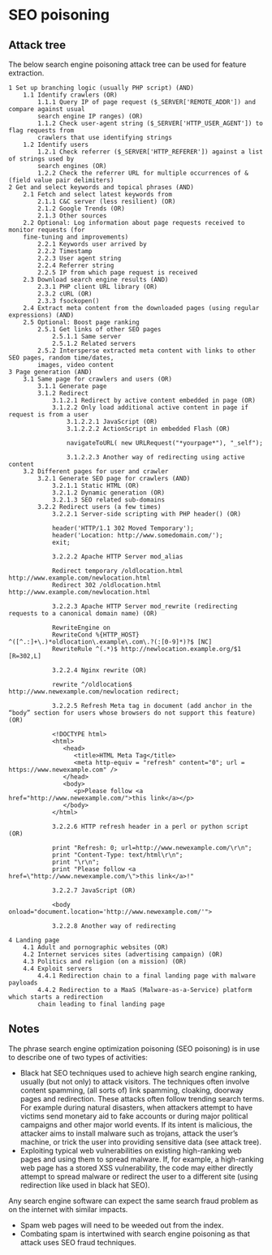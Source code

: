 # SEO poisoning

## Attack tree

The below search engine poisoning attack tree can be used for feature extraction.

```text
1 Set up branching logic (usually PHP script) (AND)
    1.1 Identify crawlers (OR)
        1.1.1 Query IP of page request ($_SERVER['REMOTE_ADDR']) and compare against usual 
        search engine IP ranges) (OR)
        1.1.2 Check user-agent string ($_SERVER['HTTP_USER_AGENT']) to flag requests from 
        crawlers that use identifying strings
    1.2 Identify users 
        1.2.1 Check referrer ($_SERVER['HTTP_REFERER']) against a list of strings used by 
        search engines (OR)
        1.2.2 Check the referrer URL for multiple occurrences of & (field value pair delimiters)
2 Get and select keywords and topical phrases (AND)
    2.1 Fetch and select latest keywords from
        2.1.1 C&C server (less resilient) (OR)
        2.1.2 Google Trends (OR)
        2.1.3 Other sources
    2.2 Optional: Log information about page requests received to monitor requests (for 
    fine-tuning and improvements)
        2.2.1 Keywords user arrived by
        2.2.2 Timestamp
        2.2.3 User agent string
        2.2.4 Referrer string
        2.2.5 IP from which page request is received
    2.3 Download search engine results (AND)
        2.3.1 PHP client URL library (OR)
        2.3.2 cURL (OR)
        2.3.3 fsockopen()
    2.4 Extract meta content from the downloaded pages (using regular expressions) (AND)
    2.5 Optional: Boost page ranking
        2.5.1 Get links of other SEO pages
            2.5.1.1 Same server
            2.5.1.2 Related servers 
        2.5.2 Intersperse extracted meta content with links to other SEO pages, random time/dates, 
        images, video content
3 Page generation (AND)
    3.1 Same page for crawlers and users (OR)
        3.1.1 Generate page
        3.1.2 Redirect
            3.1.2.1 Redirect by active content embedded in page (OR)
            3.1.2.2 Only load additional active content in page if request is from a user 
                3.1.2.2.1 JavaScript (OR)
                3.1.2.2.2 ActionScript in embedded Flash (OR)
                
                navigateToURL( new URLRequest("*yourpage*"), "_self");
                
                3.1.2.2.3 Another way of redirecting using active content 
    3.2 Different pages for user and crawler
        3.2.1 Generate SEO page for crawlers (AND)
            3.2.1.1 Static HTML (OR)
            3.2.1.2 Dynamic generation (OR)
            3.2.1.3 SEO related sub-domains
        3.2.2 Redirect users (a few times)
            3.2.2.1 Server-side scripting with PHP header() (OR)
 
            header('HTTP/1.1 302 Moved Temporary');
            header('Location: http://www.somedomain.com/');
            exit;

            3.2.2.2 Apache HTTP Server mod_alias

            Redirect temporary /oldlocation.html http://www.example.com/newlocation.html
            Redirect 302 /oldlocation.html http://www.example.com/newlocation.html

            3.2.2.3 Apache HTTP Server mod_rewrite (redirecting requests to a canonical domain name) (OR)

            RewriteEngine on
            RewriteCond %{HTTP_HOST} ^([^.:]+\.)*oldlocation\.example\.com\.?(:[0-9]*)?$ [NC]
            RewriteRule ^(.*)$ http://newlocation.example.org/$1 [R=302,L]

            3.2.2.4 Nginx rewrite (OR)

            rewrite ^/oldlocation$ http://www.newexample.com/newlocation redirect;

            3.2.2.5 Refresh Meta tag in document (add anchor in the “body” section for users whose browsers do not support this feature) (OR)

            <!DOCTYPE html>
            <html>
               <head>
                  <title>HTML Meta Tag</title>
                  <meta http-equiv = "refresh" content="0"; url = https://www.newexample.com" />
               </head>
               <body>
                  <p>Please follow <a href="http://www.newexample.com/">this link</a></p>
               </body>
            </html>

            3.2.2.6 HTTP refresh header in a perl or python script (OR)

            print "Refresh: 0; url=http://www.newexample.com/\r\n";
            print "Content-Type: text/html\r\n";
            print "\r\n";
            print "Please follow <a href=\"http://www.newexample.com/\">this link</a>!"

            3.2.2.7 JavaScript (OR)

            <body onload="document.location='http://www.newexample.com/'">

            3.2.2.8 Another way of redirecting

4 Landing page
    4.1 Adult and pornographic websites (OR)
    4.2 Internet services sites (advertising campaign) (OR)
    4.3 Politics and religion (on a mission) (OR)
    4.4 Exploit servers 
        4.4.1 Redirection chain to a final landing page with malware payloads
        4.4.2 Redirection to a MaaS (Malware-as-a-Service) platform which starts a redirection 
        chain leading to final landing page
```

## Notes


The phrase search engine optimization poisoning (SEO poisoning) is in use to describe one of two types of activities:

* Black hat SEO techniques used to achieve high search engine ranking, usually (but not only) to attack visitors. The techniques often involve content spamming, (all sorts of) link spamming, cloaking, doorway pages and redirection. These attacks often follow trending search terms. For example during natural disasters, when attackers attempt to have victims send monetary aid to fake accounts or during major political campaigns and other major world events. If its intent is malicious, the attacker aims to install malware such as trojans, attack the user’s machine, or trick the user into providing sensitive data (see attack tree).
* Exploiting typical web vulnerabilities on existing high-ranking web pages and using them to spread malware. If, for example, a high-ranking web page has a stored XSS vulnerability, the code may either directly attempt to spread malware or redirect the user to a different site (using redirection like used in black hat SEO).

Any search engine software can expect the same search fraud problem as on the internet with similar impacts.

* Spam web pages will need to be weeded out from the index.
* Combating spam is intertwined with search engine poisoning as that attack uses SEO fraud techniques.


